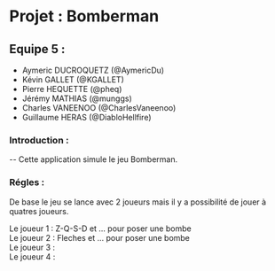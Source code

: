 # Projet : Bomberman  

## Equipe 5 :  
* Aymeric DUCROQUETZ (@AymericDu)  
* Kévin GALLET (@KGALLET)  
* Pierre HEQUETTE (@pheq)  
* Jérémy MATHIAS (@munggs)  
* Charles VANEENOO (@CharlesVaneenoo)  
* Guillaume HERAS (@DiabloHellfire)  

### Introduction :  
-- Cette application simule le jeu Bomberman.
### Régles :  

De base le jeu se lance avec 2 joueurs mais il y a possibilité de jouer à quatres joueurs.

Le joueur 1 : Z-Q-S-D et ... pour poser une bombe  
Le joueur 2 : Fleches et ... pour poser une bombe  
Le joueur 3 :   
Le joueur 4 :  


